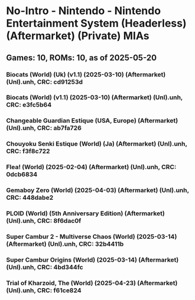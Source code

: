 # No-Intro - Nintendo - Nintendo Entertainment System (Headerless) (Aftermarket) (Private) MIAs
## Games: 10, ROMs: 10, as of 2025-05-20

### Biocats (World) (Uk) (v1.1) (2025-03-10) (Aftermarket) (Unl).unh, CRC: cd91253d
### Biocats (World) (v1.1) (2025-03-10) (Aftermarket) (Unl).unh, CRC: e3fc5b64
### Changeable Guardian Estique (USA, Europe) (Aftermarket) (Unl).unh, CRC: ab7fa726
### Chouyoku Senki Estique (World) (Ja) (Aftermarket) (Unl).unh, CRC: f3f8c722
### Flea! (World) (2025-02-04) (Aftermarket) (Unl).unh, CRC: 0dcb6834
### Gemaboy Zero (World) (2025-04-03) (Aftermarket) (Unl).unh, CRC: 448dabe2
### PLOID (World) (5th Anniversary Edition) (Aftermarket) (Unl).unh, CRC: 8f6dac0f
### Super Cambur 2 - Multiverse Chaos (World) (2025-03-14) (Aftermarket) (Unl).unh, CRC: 32b4411b
### Super Cambur Origins (World) (2025-03-14) (Aftermarket) (Unl).unh, CRC: 4bd344fc
### Trial of Kharzoid, The (World) (2025-04-23) (Aftermarket) (Unl).unh, CRC: f61ce824
